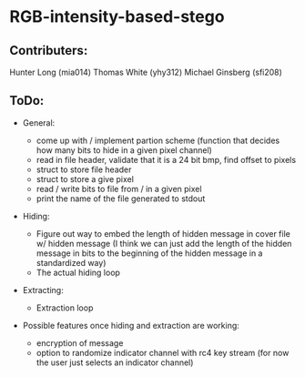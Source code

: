 # RGB-intensity-based-stego

## Contributers:
Hunter Long (mia014)
Thomas White (yhy312)
Michael Ginsberg (sfi208)

## ToDo:
+ General:
    + come up with / implement partion scheme (function that decides how many bits to hide in a given pixel channel)
    + read in file header, validate that it is a 24 bit bmp, find offset to pixels
    + struct to store file header
    + struct to store a give pixel
    + read / write bits to file from / in a given pixel
    + print the name of the file generated to stdout

+ Hiding:
    + Figure out way to embed the length of hidden message in cover file w/ hidden message (I think we can just add the length of the hidden message in bits to the beginning of the hidden message in a standardized way)
    + The actual hiding loop

+ Extracting:
    + Extraction loop

+ Possible features once hiding and extraction are working:
    + encryption of message
    + option to randomize indicator channel with rc4 key stream (for now the user just selects an indicator channel)
